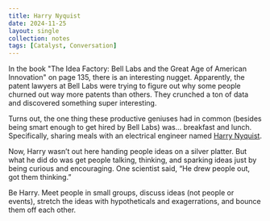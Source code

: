 ```yaml
---
title: Harry Nyquist
date: 2024-11-25
layout: single
collection: notes
tags: [Catalyst, Conversation]
---
```


In the book "The Idea Factory: Bell Labs and the Great Age of American Innovation" on page 135, there is an interesting nugget. Apparently, the patent lawyers at Bell Labs were trying to figure out why some people churned out way more patents than others. They crunched a ton of data and discovered something super interesting.

Turns out, the one thing these productive geniuses had in common (besides being smart enough to get hired by Bell Labs) was... breakfast and lunch. Specifically, sharing meals with an electrical engineer named [Harry Nyquist](https://en.wikipedia.org/wiki/Harry_Nyquist).

Now, Harry wasn’t out here handing people ideas on a silver platter. But what he did do was get people talking, thinking, and sparking ideas just by being curious and encouraging. One scientist said, “He drew people out, got them thinking.”

Be Harry. Meet people in small groups, discuss ideas (not people or events), stretch the ideas with hypotheticals and exagerrations, and bounce them off each other.